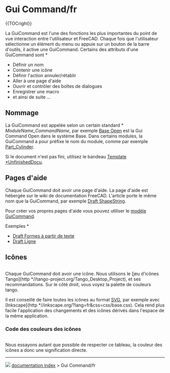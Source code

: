 # Gui Command/fr
{{TOCright}}

La GuiCommand est l\'une des fonctions les plus importantes du point de vue interaction entre l\'utilisateur et FreeCAD. Chaque fois que l\'utilisateur sélectionne un élément du menu ou appuie sur un bouton de la barre d\'outils, il active une GuiCommand. Certains des attributs d\'une GuiCommand sont    *

-   Définir un nom
-   Contenir une icône
-   Définir l\'action annuler/rétablir
-   Aller à une page d\'aide
-   Ouvrir et contrôler des boîtes de dialogues
-   Enregistrer une macro
-   et ainsi de suite \...

## Nommage

La GuiCommand est appelée selon un certain standard    * *ModuleName_CommandName*, par exemple [Base Open](Base_Open/fr.md) est la Gui Command Open dans le système Base. Dans certains modules, la GuiCommand a pour préfixe le nom du module, comme par exemple [Part_Cylinder](Part_Cylinder.md).

Si le document n\'est pas fini, utilisez le bandeau [Template   *UnfinishedDocu](Template_UnfinishedDocu.md).

## Pages d\'aide 

Chaque GuiCommand doit avoir une page d\'aide. La page d\'aide est hébergée sur le wiki de documentation FreeCAD. L\'article porte le même nom que la GuiCommand, par exemple [Draft ShapeString](Draft_ShapeString/fr.md).

Pour créer vos propres pages d\'aide vous pouvez utiliser le [modèle GuiCommand](GuiCommand_model/fr.md).

Exemples    *

-   [Draft Formes à partir de texte](Draft_ShapeString/fr.md)
-   [Draft Ligne](Draft_Line/fr.md)

## Icônes

<img alt="" src=images/Tango-Palette.png  style="width   *400px;">

Chaque GuiCommand doit avoir une icône. Nous utilisons le [jeu d\'icônes Tango](http   *//tango-project.org/Tango_Desktop_Project), et ses recommandations. Sur le côté droit, vous voyez la palette de couleurs tango.

Il est conseillé de faire toutes les icônes au format [SVG](SVG/fr.md), par exemple avec [Inkscape](http   *//inkscape.org/?lang=fr&css=css/base.css). Cela rend plus facile l'application des changements et des icônes dérivés dans l\'espace de la même application.

### Code des couleurs des icônes 

<img alt="" src=images/Colorchart.png  style="width   *200px;">

Nous essayons autant que possible de respecter ce tableau, la couleur des icônes a donc une signification directe.



---
![](images/Right_arrow.png) [documentation index](../README.md) > Gui Command/fr
